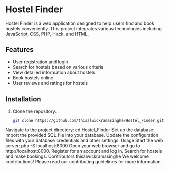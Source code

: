 # Hostel Finder

Hostel Finder is a web application designed to help users find and book hostels conveniently. This project integrates various technologies including JavaScript, CSS, PHP, Hack, and HTML.

## Features

- User registration and login
- Search for hostels based on various criteria
- View detailed information about hostels
- Book hostels online
- User reviews and ratings for hostels

## Installation

1. Clone the repository:
   ```bash
   git clone https://github.com/thisalwickramasinghe/Hostel_Finder.git
Navigate to the project directory:
cd Hostel_Finder
Set up the database:
Import the provided SQL file into your database.
Update the configuration files with your database credentials and other settings.
Usage
Start the web server:
php -S localhost:8000
Open your web browser and go to http://localhost:8000.
Register for an account and log in.
Search for hostels and make bookings.
Contributors
thisalwickramasinghe
We welcome contributions! Please read our contributing guidelines for more information.


